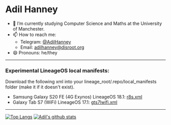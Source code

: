 # Adil Hanney

- 🔭 I’m currently studying Computer Science and Maths at the University of Manchester.
- 📫 How to reach me:
    - Telegram: [@AdilHanney](https://t.me/AdilHanney)
    - Email: [adilhanney@disroot.org](mailto:adilhanney@disroot.org)
- 😄 Pronouns: he/they


***


### Experimental LineageOS local manifests:
Download the following xml into your lineage_root/.repo/local_manifests folder (make it if it doesn't exist).
 - Samsung Galaxy S20 FE (4G Exynos) LineageOS 18.1: [r8s.xml](https://gist.github.com/adil192/2ec7d934027c1c8c7314138e94e97675)
 - Galaxy Tab S7 (WiFi) LineageOS 17.1: [gts7lwifi.xml](https://gist.github.com/adil192/b503efb4bddfb111153ce8c6c6e66ad4)


***


[![Top Langs](https://github-readme-stats.vercel.app/api/top-langs/?username=adil192&show_icons=true&count_private=true&bg_color=100,1d79de,5030b8&title_color=fff&text_color=fff&icon_color=fff)](https://github.com/anuraghazra/github-readme-stats)
[![Adil's github stats](https://github-readme-stats.vercel.app/api?username=adil192&show_icons=true&count_private=true&bg_color=100,1d79de,5030b8&title_color=fff&text_color=fff&icon_color=fff)](https://github.com/anuraghazra/github-readme-stats)


<!--
**adil192/adil192** is a ✨ _special_ ✨ repository because its `README.md` (this file) appears on your GitHub profile.

Here are some ideas to get you started:

- 🔭 I’m currently working on ...
- 🌱 I’m currently learning ...
- 👯 I’m looking to collaborate on ...
- 🤔 I’m looking for help with ...
- 💬 Ask me about ...
- 📫 How to reach me: ...
- 😄 Pronouns: ...
- ⚡ Fun fact: ...
-->
